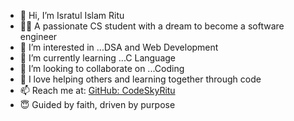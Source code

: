 - 👋 Hi, I’m Isratul Islam Ritu
- 👩‍💻 A passionate CS student with a dream to become a software engineer  
- 👀 I’m interested in ...DSA and Web Development
- 🌱 I’m currently learning ...C Language
- 💞️ I’m looking to collaborate on ...Coding
- 🤝 I love helping others and learning together through code  
- 📫 Reach me at: [GitHub: CodeSkyRitu](https://github.com/CodeSkyRitu)  
- 😇 Guided by faith, driven by purpose  

<!---
CodeSkyRitu/CodeSkyRitu is a ✨ special ✨ repository because its `README.md` (this file) appears on your GitHub profile.
You can click the Preview link to take a look at your changes.
--->
